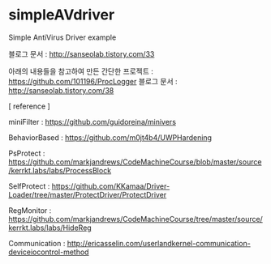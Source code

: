 # simpleAVdriver
Simple AntiVirus Driver example


블로그 문서 : http://sanseolab.tistory.com/33


아래의 내용들을 참고하여 만든 간단한 프로젝트 : https://github.com/101196/ProcLogger
블로그 문서 : http://sanseolab.tistory.com/38


[ reference ]

miniFilter : https://github.com/guidoreina/minivers

BehaviorBased : https://github.com/m0jt4b4/UWPHardening

PsProtect : https://github.com/markjandrews/CodeMachineCourse/blob/master/source/kerrkt.labs/labs/ProcessBlock

SelfProtect : https://github.com/KKamaa/Driver-Loader/tree/master/ProtectDriver/ProtectDriver

RegMonitor : https://github.com/markjandrews/CodeMachineCourse/tree/master/source/kerrkt.labs/labs/HideReg

Communication : http://ericasselin.com/userlandkernel-communication-deviceiocontrol-method


